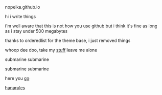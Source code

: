 nopeika.github.io

hi i write things 

i'm well aware that this is not how you use github but i think it's fine as long as i stay under 500 megabytes

thanks to orderedlist for the theme base, i just removed things

whoop dee doo, take my [stuff](https://nopeika.github.io/toc.html) leave me alone

submarine submarine

submarine submarine

here you [go](https://nopeika.github.io/asc.html)

[hanarules](https://nopeika.github.io/hanafuda.html) 
